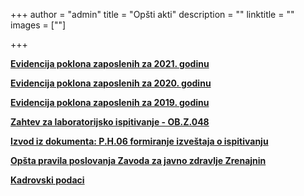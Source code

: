 +++
author = "admin"
title = "Opšti akti"
description = ""
linktitle = ""
images = [""]

+++

[**Evidencija poklona zaposlenih za 2021. godinu**](/docs/opsti-akti/evidencija-poklona-zaposlenih-2021.pdf)

[**Evidencija poklona zaposlenih za 2020. godinu**](/docs/opsti-akti/evidencija-poklona-zaposlenih-2020.pdf)

[**Evidencija poklona zaposlenih za 2019. godinu**](/docs/opsti-akti/evidencija-poklona-zaposlenih-2019.pdf)

[**Zahtev za laboratorijsko ispitivanje - OB.Z.048**](/docs/opsti-akti/OB-Z-048.pdf)

[**Izvod iz dokumenta: P.H.06 formiranje izveštaja o ispitivanju**](/docs/opsti-akti/PH06.pdf)

[**Opšta pravila poslovanja Zavoda za javno zdravlje Zrenajnin**](/docs/opsti-akti/opsta_pravila_poslovanja.pdf)

[**Kadrovski podaci**](/docs/opsti-akti/kadrovski_podaci.pdf)
